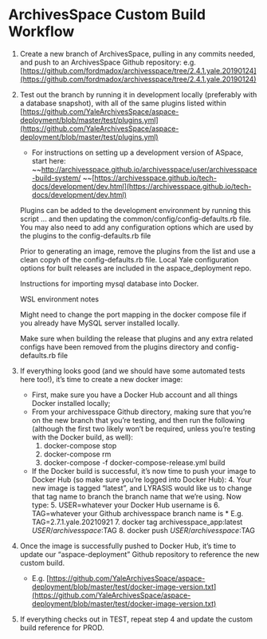 # ArchivesSpace Custom Build Workflow

1. Create a new branch of ArchivesSpace, pulling in any commits needed, and push to an ArchivesSpace Github repository: e.g. [https://github.com/fordmadox/archivesspace/tree/2.4.1.yale.20190124](https://github.com/fordmadox/archivesspace/tree/2.4.1.yale.20190124) 
2. Test out the branch by running it in development locally (preferably with a database snapshot), with all of the same plugins listed within [https://github.com/YaleArchivesSpace/aspace-deployment/blob/master/test/plugins.yml](https://github.com/YaleArchivesSpace/aspace-deployment/blob/master/test/plugins.yml) 
    * For instructions on setting up a development version of ASpace, start here: ~~http://archivesspace.github.io/archivesspace/user/archivesspace-build-system/  ~~[https://archivesspace.github.io/tech-docs/development/dev.html](https://archivesspace.github.io/tech-docs/development/dev.html) 

    Plugins can be added to the development environment by running this script ... and then updating the common/config/config-defaults.rb file. You may also need to add any configuration options which are used by the plugins to the config-defaults.rb file

    Prior to generating an image, remove the plugins from the list and use a clean copyh of the config-defaults.rb file. Local Yale configuration options for built releases are included in the aspace_deployment repo.

    Instructions for importing mysql database into Docker.

    WSL environment notes

    Might need to change the port mapping in the docker compose file if you already have MySQL server installed locally.

    Make sure when building the release that plugins and any extra related configs have been removed from the plugins directory and config-defaults.rb file


3. If everything looks good (and we should have some automated tests here too!), it’s time to create a new docker image:
    * First, make sure you have a Docker Hub account and all things Docker installed locally;
    * From your archivesspace Github directory, making sure that you’re on the new branch that you’re testing, and then run the following (although the first two likely won’t be required, unless you’re testing with the Docker build, as well):
        1. docker-compose stop
        2. docker-compose rm
        3. docker-compose -f docker-compose-release.yml build
    * If the Docker build is successful, it’s now time to push your image to Docker Hub (so make sure you’re logged into Docker Hub):
        4. Your new image is tagged “latest”, and LYRASIS would like us to change that tag name to branch the branch name that we’re using. Now type:
        5. USER=whatever your Docker Hub username is
        6. TAG=whatever your Github archivesspace branch name is
            * E.g. TAG=2.7.1.yale.20210921
        7. docker tag archivesspace_app:latest $USER/archivesspace:$TAG
        8. docker push $USER/archivesspace:$TAG
4. Once the image is successfully pushed to Docker Hub, it’s time to update our “aspace-deployment” Github repository to reference the new custom build.
    * E.g. [https://github.com/YaleArchivesSpace/aspace-deployment/blob/master/test/docker-image-version.txt](https://github.com/YaleArchivesSpace/aspace-deployment/blob/master/test/docker-image-version.txt) 
5. If everything checks out in TEST, repeat step 4 and update the custom build reference for PROD.